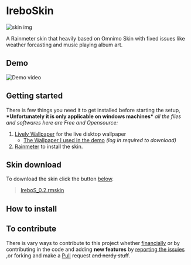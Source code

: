 # IreboSkin
![skin img](https://pbs.twimg.com/media/EZ2xxo0XsAYHulZ?format=jpg&name=medium)

A Rainmeter skin that heavily based on Omnimo Skin with fixed issues like weather forcasting and music playing album art.

## Demo
![Demo video](https://media.giphy.com/media/llD53IKnpeLj2uKsii/giphy.gif)

## Getting started
There is few things you need it to get installed before starting the setup, **\*Unfortunately it is only applicable on windows machines\*** 
_all the files and softwares here are Free and Opensource:_
1. [Lively Wallpaper](https://rocksdanister.github.io/lively/) for the live disktop wallpaper
   - [The Wallpaper I used in the demo](https://www.deviantart.com/rocksdanister/art/Landscape-833227357) _(log in required to download)_
2. [Rainmeter](https://www.rainmeter.net) to install the skin.

## Skin download
To download the skin click the button [below](https://drive.google.com/uc?id=1KkMgw68UhvZXF4cIIx7rMRDku1IejeWM).
>[IreboS_0.2.rmskin](https://drive.google.com/uc?id=1KkMgw68UhvZXF4cIIx7rMRDku1IejeWM)

## How to install

## To contribute 
There is vary ways to contribute to this project whether [financially](https://paypal.me/abdo20050?locale.x=en_US) or by contributing in the code and adding **new features** by [reporting the issuies](https://github.com/abdo20050/IreboSkin/issues) ,or forking and make a [Pull](https://github.com/abdo20050/IreboSkin/pulls) request ~~and nerdy stuff~~.

